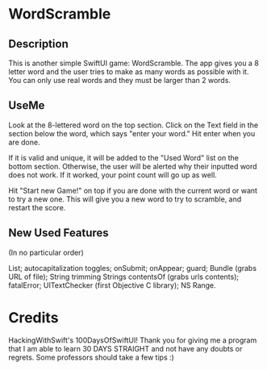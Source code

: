 # WordScramble

## Description
This is another simple SwiftUI game: WordScramble. The app gives you a 8 letter word and the user tries to make as many words as possible with it.
You can only use real words and they must be larger than 2 words.

## UseMe
Look at the 8-lettered word on the top section. Click on the Text field in the section below the word,
which says "enter your word." Hit enter when you are done.

If it is valid and unique, it will be added to the "Used Word" list on the bottom section.
Otherwise, the user will be alerted why their inputted word does not work.
If it worked, your point count will go up as well.

Hit "Start new Game!" on top if you are done with the current word or want to try a new one. 
This will give you a new word to try to scramble, and restart the score.

## New Used Features
(In no particular order)

List; autocapitalization toggles; onSubmit; onAppear; guard; Bundle (grabs URL of file); String trimming
Strings contentsOf (grabs urls contents); fatalError; UITextChecker (first Objective C library); NS Range.

# Credits
HackingWithSwift's 100DaysOfSwiftUI! Thank you for giving me a program that I am able to learn 30 DAYS STRAIGHT and not have any doubts or regrets.
Some professors should take a few tips :)

